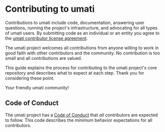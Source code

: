 # Contributing to umati

Contributions to umati include code, documentation, answering user questions, running the project's infrastructure, and advocating for all types of umati users.
By submitting code as an individual or an entity you agree to the [umati contributor license agreement](https://gist.github.com/GoetzGoerisch/8abc140a24985e52f6d40a2b1d2d4c2b).

The umati project welcomes all contributions from anyone willing to work in good faith with other contributors and the community. No contribution is too
small and all contributions are valued.

This guide explains the process for contributing to the umati project's core repository and describes what to expect at each step. Thank you for considering these point.

Your friendly umati community!

## Code of Conduct

The umati project has a [Code of Conduct](CODE_OF_CONDUCT.md) that *all* contributors are expected to follow. This code describes the *minimum* behavior expectations for all contributors.

